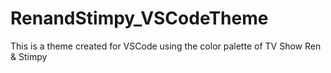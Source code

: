 # RenandStimpy_VSCodeTheme
This is a theme created for VSCode using the color palette of TV Show Ren &amp; Stimpy
